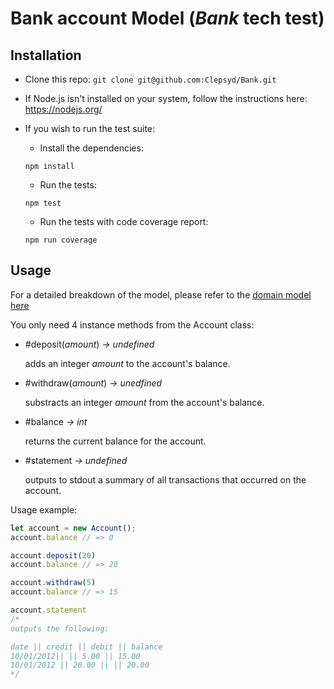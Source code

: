# Bank account Model (_Bank_ tech test)

## Installation

- Clone this repo:
`git clone git@github.com:Clepsyd/Bank.git`

- If Node.js isn't installed on your system, follow the instructions here: https://nodejs.org/

- If you wish to run the test suite:
    - Install the dependencies:

    `npm install`
    - Run the tests:

    `npm test`
    - Run the tests with code coverage report:

    `npm run coverage`

## Usage

For a detailed breakdown of the model, please refer to the [domain model here](DomainModel.md)

You only need 4 instance methods from the Account class:
- #deposit(_amount_) _-> undefined_

    adds an integer _amount_ to the account's balance.

- #withdraw(_amount_) _-> unedfined_

    substracts an integer _amount_ from the account's balance.

- #balance _-> int_

    returns the current balance for the account.

- #statement _-> undefined_

    outputs to stdout a summary of all transactions that occurred on the account.

Usage example:

```javascript
let account = new Account();
account.balance // => 0

account.deposit(20)
account.balance // => 20

account.withdraw(5)
account.balance // => 15

account.statement 
/*
outputs the following:

date || credit || debit || balance
10/01/2012|| || 5.00 || 15.00
10/01/2012 || 20.00 || || 20.00
*/
```
